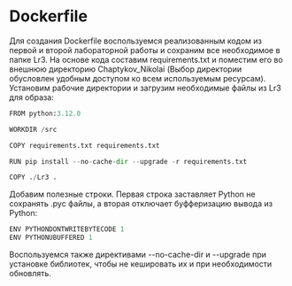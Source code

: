 # Dockerfile
Для создания Dockerfile воспользуемся реализованным кодом из первой и второй лабораторной работы и сохраним все необходимое в папке Lr3. На основе кода составим requirements.txt и поместим его во внешнюю директорию Chaptykov_Nikolai (Выбор директории обусловлен удобным доступом ко всем используемым ресурсам). 
Установим рабочие директории и загрузим необходимые файлы из Lr3 для образа:
```Python
FROM python:3.12.0

WORKDIR /src

COPY requirements.txt requirements.txt

RUN pip install --no-cache-dir --upgrade -r requirements.txt

COPY ./Lr3 .

```
Добавим полезные строки. Первая строка заставляет Python не сохранять .pyc файлы, а вторая отключает буфферизацию вывода из Python:
```Python
ENV PYTHONDONTWRITEBYTECODE 1
ENV PYTHONUBUFFERED 1
```
Воспользуемся также директивами --no-cache-dir и --upgrade при установке библиотек, чтобы не кешировать их и при необходимости обновлять.